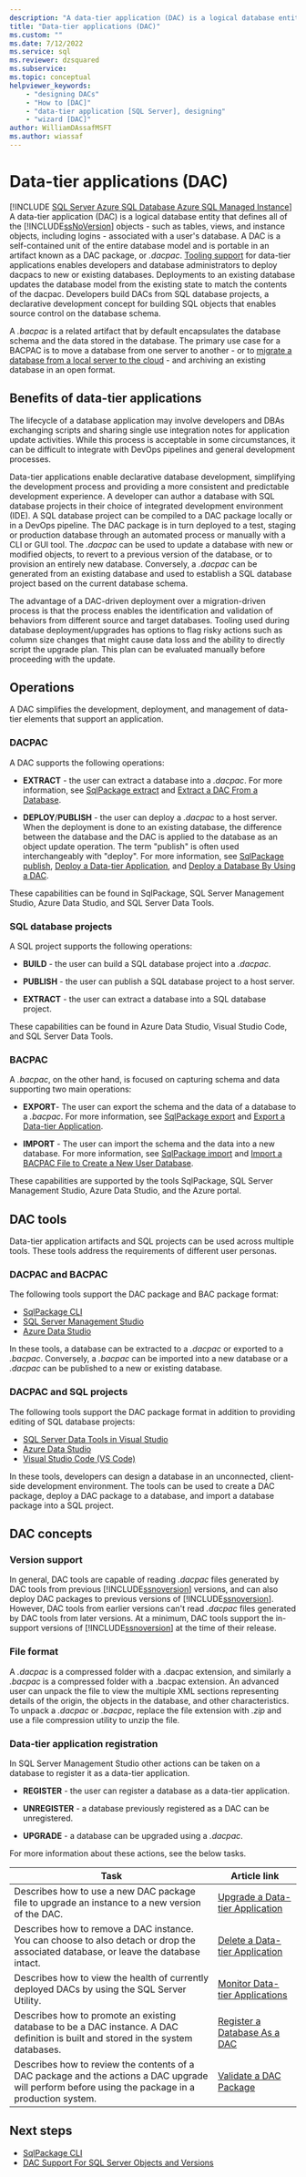 ```yaml
---
description: "A data-tier application (DAC) is a logical database entity that defines all of the SQL Server objects - such as tables, views, and instance objects, including logins - associated with a database."
title: "Data-tier applications (DAC)"
ms.custom: ""
ms.date: 7/12/2022
ms.service: sql
ms.reviewer: dzsquared
ms.subservice: 
ms.topic: conceptual
helpviewer_keywords: 
    - "designing DACs"
    - "How to [DAC]"
    - "data-tier application [SQL Server], designing"
    - "wizard [DAC]"
author: WilliamDAssafMSFT
ms.author: wiassaf
---
```

# Data-tier applications (DAC)
[!INCLUDE [SQL Server Azure SQL Database Azure SQL Managed Instance](../../includes/applies-to-version/sql-asdb-asdbmi.md)]
A data-tier application (DAC) is a logical database entity that defines all of the [!INCLUDE[ssNoVersion](../../includes/ssnoversion-md.md)] objects - such as tables, views, and instance objects, including logins - associated with a user's database. A DAC is a self-contained unit of the entire database model and is portable in an artifact known as a DAC package, or *.dacpac*. [Tooling support](#dac-tools) for data-tier applications enables developers and database administrators to deploy dacpacs to new or existing databases. Deployments to an existing database updates the database model from the existing state to match the contents of the dacpac. Developers build DACs from SQL database projects, a declarative development concept for building SQL objects that enables source control on the database schema.

A *.bacpac* is a related artifact that by default encapsulates the database schema and the data stored in the database. The primary use case for a BACPAC is to move a database from one server to another - or to [migrate a database from a local server to the cloud](/azure/azure-sql/database/migrate-to-database-from-sql-server) - and archiving an existing database in an open format.

## Benefits of data-tier applications
The lifecycle of a database application may involve developers and DBAs exchanging scripts and sharing single use integration notes for application update activities. While this process is acceptable in some circumstances, it can be difficult to integrate with DevOps pipelines and general development processes.

Data-tier applications enable declarative database development, simplifying the development process and providing a more consistent and predictable development experience. A developer can author a database with SQL database projects in their choice of integrated development environment (IDE). A SQL database project can be compiled to a DAC package locally or in a DevOps pipeline. The DAC package is in turn deployed to a test, staging or production database through an automated process or manually with a CLI or GUI tool. The *.dacpac* can be used to update a database with new or modified objects, to revert to a previous version of the database, or to provision an entirely new database. Conversely, a *.dacpac* can be generated from an existing database and used to establish a SQL database project based on the current database schema.

The advantage of a DAC-driven deployment over a migration-driven process is that the process enables the identification and validation of behaviors from different source and target databases. Tooling used during database deployment/upgrades has options to flag risky actions such as column size changes that might cause data loss and the ability to directly script the upgrade plan. This plan can be evaluated manually before proceeding with the update.

## Operations

A DAC simplifies the development, deployment, and management of data-tier elements that support an application.

### DACPAC

A DAC supports the following operations:

- **EXTRACT** - the user can extract a database into a *.dacpac*. For more information, see [SqlPackage extract](../../tools/sqlpackage/sqlpackage-extract.md) and [Extract a DAC From a Database](../../relational-databases/data-tier-applications/extract-a-dac-from-a-database.md).

- **DEPLOY**/**PUBLISH** - the user can deploy a *.dacpac* to a host server. When the deployment is done to an existing database, the difference between the database and the DAC is applied to the database as an object update operation.  The term "publish" is often used interchangeably with "deploy". For more information, see [SqlPackage publish](../../tools/sqlpackage/sqlpackage-publish.md), [Deploy a Data-tier Application](../../relational-databases/data-tier-applications/deploy-a-data-tier-application.md), and [Deploy a Database By Using a DAC](../../relational-databases/data-tier-applications/deploy-a-database-by-using-a-dac.md).

These capabilities can be found in SqlPackage, SQL Server Management Studio, Azure Data Studio, and SQL Server Data Tools.

### SQL database projects
A SQL project supports the following operations:

- **BUILD** - the user can build a SQL database project into a *.dacpac*.

- **PUBLISH** - the user can publish a SQL database project to a host server.

- **EXTRACT** - the user can extract a database into a SQL database project.

These capabilities can be found in Azure Data Studio, Visual Studio Code, and SQL Server Data Tools.

### BACPAC
A *.bacpac*, on the other hand, is focused on capturing schema and data supporting two main operations:

- **EXPORT**- The user can export the schema and the data of a database to a *.bacpac*. For more information, see [SqlPackage export](../../tools/sqlpackage/sqlpackage-export.md) and [Export a Data-tier Application](../../relational-databases/data-tier-applications/export-a-data-tier-application.md).

- **IMPORT** - The user can import the schema and the data into a new database. For more information, see [SqlPackage import](../../tools/sqlpackage/sqlpackage-import.md) and [Import a BACPAC File to Create a New User Database](../../relational-databases/data-tier-applications/import-a-bacpac-file-to-create-a-new-user-database.md).

These capabilities are supported by the tools SqlPackage, SQL Server Management Studio, Azure Data Studio, and the Azure portal.


## DAC tools
Data-tier application artifacts and SQL projects can be used across multiple tools. These tools address the requirements of different user personas.

### DACPAC and BACPAC
The following tools support the DAC package and BAC package format:
- [SqlPackage CLI](../../tools/sqlpackage/sqlpackage.md)
- [SQL Server Management Studio](../../ssms/sql-server-management-studio-ssms.md)
- [Azure Data Studio](../../azure-data-studio/what-is-azure-data-studio.md)

In these tools, a database can be extracted to a *.dacpac* or exported to a *.bacpac*. Conversely, a *.bacpac* can be imported into a new database or a *.dacpac* can be published to a new or existing database.

### DACPAC and SQL projects
The following tools support the DAC package format in addition to providing editing of SQL database projects:
- [SQL Server Data Tools in Visual Studio](../../ssdt/sql-server-data-tools.md)
- [Azure Data Studio](../../azure-data-studio/extensions/sql-database-project-extension.md)
- [Visual Studio Code (VS Code)](../../azure-data-studio/extensions/sql-database-project-extension.md)

In these tools, developers can design a database in an unconnected, client-side development environment. The tools can be used to create a DAC package, deploy a DAC package to a database, and import a database package into a SQL project.


## DAC concepts

### Version support

In general, DAC tools are capable of reading *.dacpac* files generated by DAC tools from previous [!INCLUDE[ssnoversion](../../includes/ssnoversion-md.md)] versions, and can also deploy DAC packages to previous versions of [!INCLUDE[ssnoversion](../../includes/ssnoversion-md.md)]. However, DAC tools from earlier versions can't read *.dacpac* files generated by DAC tools from later versions. At a minimum, DAC tools support the in-support versions of [!INCLUDE[ssnoversion](../../includes/ssnoversion-md.md)] at the time of their release.

### File format
A *.dacpac* is a compressed folder with a .dacpac extension, and similarly a *.bacpac* is a compressed folder with a .bacpac extension. An advanced user can unpack the file to view the multiple XML sections representing details of the origin, the objects in the database, and other characteristics. To unpack a *.dacpac* or *.bacpac*, replace the file extension with *.zip* and use a file compression utility to unzip the file.


### Data-tier application registration
In SQL Server Management Studio other actions can be taken on a database to register it as a data-tier application.

- **REGISTER** - the user can register a database as a data-tier application.

- **UNREGISTER** - a database previously registered as a DAC can be unregistered.

- **UPGRADE** - a database can be upgraded using a *.dacpac*.

For more information about these actions, see the below tasks.

|Task|Article link|
|----------------------|-----------|
|Describes how to use a new DAC package file to upgrade an instance to a new version of the DAC.|[Upgrade a Data-tier Application](../../relational-databases/data-tier-applications/upgrade-a-data-tier-application.md)|
|Describes how to remove a DAC instance. You can choose to also detach or drop the associated database, or leave the database intact.|[Delete a Data-tier Application](../../relational-databases/data-tier-applications/delete-a-data-tier-application.md)|
|Describes how to view the health of currently deployed DACs by using the SQL Server Utility.|[Monitor Data-tier Applications](../../relational-databases/data-tier-applications/monitor-data-tier-applications.md)|
|Describes how to promote an existing database to be a DAC instance. A DAC definition is built and stored in the system databases.|[Register a Database As a DAC](../../relational-databases/data-tier-applications/register-a-database-as-a-dac.md)|
|Describes how to review the contents of a DAC package and the actions a DAC upgrade will perform before using the package in a production system.|[Validate a DAC Package](../../relational-databases/data-tier-applications/validate-a-dac-package.md)|


## Next steps
- [SqlPackage CLI](../../tools/sqlpackage/sqlpackage.md)
- [DAC Support For SQL Server Objects and Versions](/previous-versions/sql/sql-server-2012/ee210549(v=sql.110))

